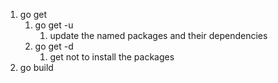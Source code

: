 1. go get 
    1. go get -u 
        1. update the named packages and their dependencies
    2.  go get -d 
        1.  get not to install the packages
2. go build 